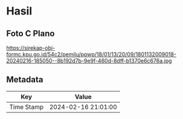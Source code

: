 # Hasil

## Foto C Plano

https://sirekap-obj-formc.kpu.go.id/54c2/pemilu/ppwp/18/01/13/20/09/1801132009018-20240216-185050--8b192d7b-9e9f-460d-8dff-b1370e6c676a.jpg


## Metadata

| Key        | Value               |
| ---------- | ------------------- |
| Time Stamp | 2024-02-16 21:01:00 |



